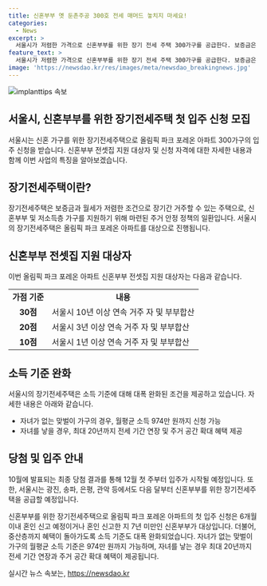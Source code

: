 ```yaml
---
title: 신혼부부 옛 둔촌주공 300호 전세 매머드 놓치지 마세요!
categories:
  - News
excerpt: >
  서울시가 저렴한 가격으로 신혼부부를 위한 장기 전세 주택 300가구를 공급한다. 보증금은 최근 시세의 반값으로, 49제곱미터는 3억 5천250만 원, 59제곱미터는 4억 2천300만 원이다. 6개월 이내 혼인 신고 예정이거나 7년 이내 혼인 신고한 신혼부부가 대상으로, 중산층까지 소득 기준이 완화되었다. 최종 당첨 결과는 10월에 발표되고, 입주는 12월 첫 주부터 시작된다. 또한, 광진, 송파, 은평, 관악 등에서도 신혼부부를 위한 장기전세 주택을 공급할 예정이다. (출처: 서울시 공식발표)
feature_text: >
  서울시가 저렴한 가격으로 신혼부부를 위한 장기 전세 주택 300가구를 공급한다. 보증금은 최근 시세의 반값으로, 49제곱미터는 3억 5천250만 원, 59제곱미터는 4억 2천300만 원이다. 6개월 이내 혼인 신고 예정이거나 7년 이내 혼인 신고한 신혼부부가 대상으로, 중산층까지 소득 기준이 완화되었다. 최종 당첨 결과는 10월에 발표되고, 입주는 12월 첫 주부터 시작된다. 또한, 광진, 송파, 은평, 관악 등에서도 신혼부부를 위한 장기전세 주택을 공급할 예정이다. (출처: 서울시 공식발표)
image: 'https://newsdao.kr/res/images/meta/newsdao_breakingnews.jpg'
---
```


<p><img src="https://newsdao.kr/res/images/meta/newsdao_breakingnews.jpg" alt="implanttips 속보" /></p>

<h2>서울시, 신혼부부를 위한 장기전세주택 첫 입주 신청 모집</h2>

<p data-ke-size="size16">서울시는 신혼 가구를 위한 장기전세주택으로 올림픽 파크 포레온 아파트 300가구의 입주 신청을 받습니다. 신혼부부 전셋집 지원 대상자 및 신청 자격에 대한 자세한 내용과 함께 이번 사업의 특징을 알아보겠습니다.</p>

<h2 data-ke-size="size26">장기전세주택이란?</h2>

<p data-ke-size="size16">장기전세주택은 보증금과 월세가 저렴한 조건으로 장기간 거주할 수 있는 주택으로, 신혼부부 및 저소득층 가구를 지원하기 위해 마련된 주거 안정 정책의 일환입니다. 서울시의 장기전세주택은 올림픽 파크 포레온 아파트를 대상으로 진행됩니다.</p>

<h2 data-ke-size="size26">신혼부부 전셋집 지원 대상자</h2>

<p data-ke-size="size16">이번 올림픽 파크 포레온 아파트 신혼부부 전셋집 지원 대상자는 다음과 같습니다.</p>

<table>
    <tr>
        <td style="text-align: center; height: 17px;"><b>가점 기준</b></td>
        <td style="text-align: center; height: 17px;"><b>내용</b></td>
    </tr>
    <tr>
        <td style="text-align: center; height: 17px;"><b>30점</b></td>
        <td>서울시 10년 이상 연속 거주 자 및 부부합산</td>
    </tr>
    <tr>
        <td style="text-align: center; height: 17px;"><b>20점</b></td>
        <td>서울시 3년 이상 연속 거주 자 및 부부합산</td>
    </tr>
    <tr>
        <td style="text-align: center; height: 17px;"><b>10점</b></td>
        <td>서울시 1년 이상 연속 거주 자 및 부부합산</td>
    </tr>
</table>

<h2 data-ke-size="size26">소득 기준 완화</h2>

<p data-ke-size="size16">서울시의 장기전세주택은 소득 기준에 대해 대폭 완화된 조건을 제공하고 있습니다. 자세한 내용은 아래와 같습니다.</p>

<ul>
    <li>자녀가 없는 맞벌이 가구의 경우, 월평균 소득 974만 원까지 신청 가능</li>
    <li>자녀를 낳을 경우, 최대 20년까지 전세 기간 연장 및 주거 공간 확대 혜택 제공</li>
</ul>

<h2 data-ke-size="size26">당첨 및 입주 안내</h2>

<p data-ke-size="size16">10월에 발표되는 최종 당첨 결과를 통해 12월 첫 주부터 입주가 시작될 예정입니다. 또한, 서울시는 광진, 송파, 은평, 관악 등에서도 다음 달부터 신혼부부를 위한 장기전세주택을 공급할 예정입니다.</p>

<p data-ke-size="size16">신혼부부를 위한 장기전세주택으로 올림픽 파크 포레온 아파트의 첫 입주 신청은 6개월 이내 혼인 신고 예정이거나 혼인 신고한 지 7년 미만인 신혼부부가 대상입니다. 더불어, 중산층까지 혜택이 돌아가도록 소득 기준도 대폭 완화되었습니다. 자녀가 없는 맞벌이 가구의 월평균 소득 기준은 974만 원까지 가능하며, 자녀를 낳는 경우 최대 20년까지 전세 기간 연장과 주거 공간 확대 혜택이 제공됩니다.</p>
실시간 뉴스 속보는, <a href="https://newsdao.kr" rel="dofollow">https://newsdao.kr</a>


